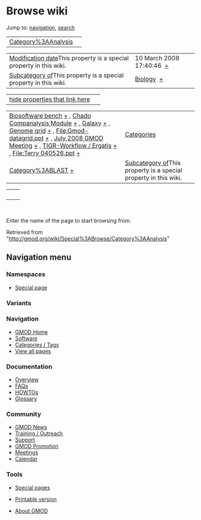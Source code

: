 









<span id="top"></span>







# <span dir="auto">Browse wiki</span>









Jump to: [navigation](#mw-navigation), [search](#p-search)





|                                                                  |     |
|------------------------------------------------------------------|-----|
| [Category%3AAnalysis](/wiki/Category%3AAnalysis "Category%3AAnalysis") |     |

|  |  |
|----|----|
| <span class="smw-highlighter" data-type="1" state="inline" data-title="Property"><span class="smwbuiltin">[Modification date](/wiki/Property:Modification_date "Property:Modification date")</span><span class="smwttcontent">This property is a special property in this wiki.</span></span> | <span class="smwb-value">10 March 2008 17:40:46  <span class="smwsearch">[+](/wiki/Special%3ASearchByProperty/Modification-20date/10-20March-202008-2017:40:46 "Special%3ASearchByProperty/Modification-20date/10-20March-202008-2017:40:46")</span></span> |
| <span class="smw-highlighter" data-type="1" state="inline" data-title="Property"><span class="smwbuiltin">[Subcategory of](/wiki/Property:Subcategory_of "Property:Subcategory of")</span><span class="smwttcontent">This property is a special property in this wiki.</span></span> | <span class="smwb-value">[Biology](/wiki/Category%3ABiology "Category%3ABiology")  <span class="smwsearch">[+](/wiki/Special%3ASearchByProperty/Subcategory-20of/Biology "Special%3ASearchByProperty/Subcategory-20of/Biology")</span></span> |

<span id="smw_browse_incoming"></span>

|  |  |
|----|----|
| [hide properties that link here](/mediawiki/index.php?title=Special:Browse&offset=0&dir=out&article=Category%3AAnalysis)  |  |

|  |  |
|----|----|
| <span class="smwb-ivalue">[Biosoftware bench](/wiki/Biosoftware_bench "Biosoftware bench") <span class="smwbrowse">[+](/wiki/Special%3ABrowse/Biosoftware-20bench "Special%3ABrowse/Biosoftware-20bench")</span></span> , <span class="smwb-ivalue">[Chado Companalysis Module](/wiki/Chado_Companalysis_Module "Chado Companalysis Module") <span class="smwbrowse">[+](/wiki/Special%3ABrowse/Chado-20Companalysis-20Module "Special%3ABrowse/Chado-20Companalysis-20Module")</span></span> , <span class="smwb-ivalue">[Galaxy](/wiki/Galaxy "Galaxy") <span class="smwbrowse">[+](/wiki/Special%3ABrowse/Galaxy "Special%3ABrowse/Galaxy")</span></span> , <span class="smwb-ivalue">[Genome grid](/wiki/Genome_grid "Genome grid") <span class="smwbrowse">[+](/wiki/Special%3ABrowse/Genome-20grid "Special%3ABrowse/Genome-20grid")</span></span> , <span class="smwb-ivalue">[File:Gmod-datagrid.ppt](/wiki/File:Gmod-datagrid.ppt "File:Gmod-datagrid.ppt") <span class="smwbrowse">[+](/wiki/Special%3ABrowse/File:Gmod-2Ddatagrid.ppt "Special%3ABrowse/File:Gmod-2Ddatagrid.ppt")</span></span> , <span class="smwb-ivalue">[July 2008 GMOD Meeting](/wiki/July_2008_GMOD_Meeting "July 2008 GMOD Meeting") <span class="smwbrowse">[+](/wiki/Special%3ABrowse/July-202008-20GMOD-20Meeting "Special%3ABrowse/July-202008-20GMOD-20Meeting")</span></span> , <span class="smwb-ivalue">[TIGR-Workflow / Ergatis](/wiki/TIGR-Workflow_/_Ergatis "TIGR-Workflow / Ergatis") <span class="smwbrowse">[+](/wiki/Special%3ABrowse/TIGR-2DWorkflow-20-2F-20Ergatis "Special%3ABrowse/TIGR-2DWorkflow-20-2F-20Ergatis")</span></span> , <span class="smwb-ivalue">[File:Terry 040526.ppt](/wiki/File:Terry_040526.ppt "File:Terry 040526.ppt") <span class="smwbrowse">[+](/wiki/Special%3ABrowse/File:Terry-20040526.ppt "Special%3ABrowse/File:Terry-20040526.ppt")</span></span> | [Categories](/wiki/Special%3ACategories "Special%3ACategories") |
| <span class="smwb-ivalue">[Category%3ABLAST](/wiki/Category%3ABLAST "Category%3ABLAST") <span class="smwbrowse">[+](/wiki/Special%3ABrowse/Category%3ABLAST "Special%3ABrowse/Category%3ABLAST")</span></span> | <span class="smw-highlighter" data-type="1" state="inline" data-title="Property"><span class="smwbuiltin">[Subcategory of](/wiki/Property:Subcategory_of "Property:Subcategory of")</span><span class="smwttcontent">This property is a special property in this wiki.</span></span> |

|     |     |
|-----|-----|
|     |     |

 

Enter the name of the page to start browsing from.  





Retrieved from "<http://gmod.org/wiki/Special%3ABrowse/Category%3AAnalysis>"

















## Navigation menu









### Namespaces

- <span id="ca-nstab-special">[Special
  page](/wiki/Special%3ABrowse/Category%3AAnalysis "This is a special page, you cannot edit the page itself")</span>





### 

### Variants[](#)



























<a href="/wiki/Main_Page"
style="background-image: url(http://gmod.org/images/GMOD-cogs.png);"
title="Visit the main page"></a>





### Navigation



- <span id="n-GMOD-Home">[GMOD Home](/wiki/Main_Page)</span>
- <span id="n-Software">[Software](/wiki/GMOD_Components)</span>
- <span id="n-Categories-.2F-Tags">[Categories /
  Tags](/wiki/Categories)</span>
- <span id="n-View-all-pages">[View all
  pages](/wiki/Special:AllPages)</span>







### Documentation



- <span id="n-Overview">[Overview](/wiki/Overview)</span>
- <span id="n-FAQs">[FAQs](/wiki/Category%3AFAQ)</span>
- <span id="n-HOWTOs">[HOWTOs](/wiki/Category%3AHOWTO)</span>
- <span id="n-Glossary">[Glossary](/wiki/Glossary)</span>







### Community



- <span id="n-GMOD-News">[GMOD News](/wiki/GMOD_News)</span>
- <span id="n-Training-.2F-Outreach">[Training /
  Outreach](/wiki/Training_and_Outreach)</span>
- <span id="n-Support">[Support](/wiki/Support)</span>
- <span id="n-GMOD-Promotion">[GMOD
  Promotion](/wiki/GMOD_Promotion)</span>
- <span id="n-Meetings">[Meetings](/wiki/Meetings)</span>
- <span id="n-Calendar">[Calendar](/wiki/Calendar)</span>







### Tools



- <span id="t-specialpages"><a href="/wiki/Special%3ASpecialPages" accesskey="q"
  title="A list of all special pages [q]">Special pages</a></span>
- <span id="t-print"><a
  href="/mediawiki/index.php?title=Special%3ABrowse/Category%3AAnalysis&amp;printable=yes"
  rel="alternate" accesskey="p"
  title="Printable version of this page [p]">Printable version</a></span>











- <span id="footer-places-about">[About
  GMOD](/wiki/GMOD%3AAbout "GMOD%3AAbout")</span>

<!-- -->








